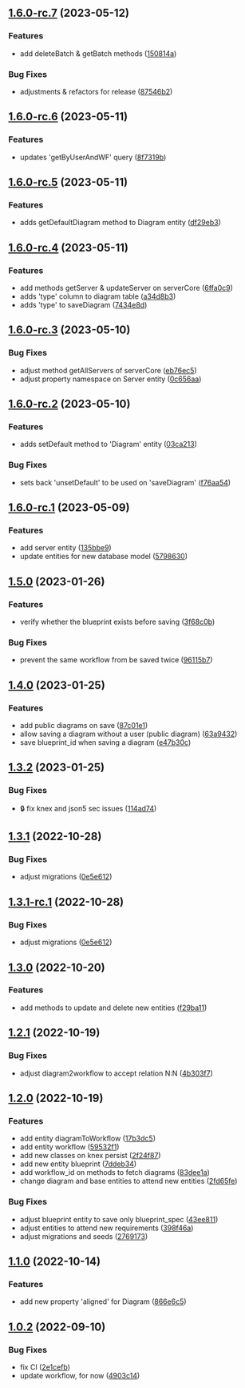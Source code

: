## [1.6.0-rc.7](https://github.com/flow-build/diagrams-core/compare/v1.6.0-rc.6...v1.6.0-rc.7) (2023-05-12)


### Features

* add deleteBatch & getBatch methods ([150814a](https://github.com/flow-build/diagrams-core/commit/150814a19054d2f769dae50f079fd0aee421cc22))


### Bug Fixes

* adjustments & refactors for release ([87546b2](https://github.com/flow-build/diagrams-core/commit/87546b2637185c8680004bea183042aaaf296ea1))

## [1.6.0-rc.6](https://github.com/flow-build/diagrams-core/compare/v1.6.0-rc.5...v1.6.0-rc.6) (2023-05-11)


### Features

* updates 'getByUserAndWF' query ([8f7319b](https://github.com/flow-build/diagrams-core/commit/8f7319b91d893e3207e6d2458d7a80eb37487a96))

## [1.6.0-rc.5](https://github.com/flow-build/diagrams-core/compare/v1.6.0-rc.4...v1.6.0-rc.5) (2023-05-11)


### Features

* adds getDefaultDiagram method to Diagram entity ([df29eb3](https://github.com/flow-build/diagrams-core/commit/df29eb33a2683a279c726f10c40eda2fa4a22f4d))

## [1.6.0-rc.4](https://github.com/flow-build/diagrams-core/compare/v1.6.0-rc.3...v1.6.0-rc.4) (2023-05-11)


### Features

* add methods getServer & updateServer on serverCore ([6ffa0c9](https://github.com/flow-build/diagrams-core/commit/6ffa0c9c61623d1aaa7eee8558c4def44f124d38))
* adds 'type' column to diagram table ([a34d8b3](https://github.com/flow-build/diagrams-core/commit/a34d8b3d10bf209dfe55939ca4a26c835528cc2e))
* adds 'type' to saveDiagram ([7434e8d](https://github.com/flow-build/diagrams-core/commit/7434e8dbbe87b236fbe0da567b355e6637a0cf68))

## [1.6.0-rc.3](https://github.com/flow-build/diagrams-core/compare/v1.6.0-rc.2...v1.6.0-rc.3) (2023-05-10)


### Bug Fixes

* adjust method getAllServers of serverCore ([eb76ec5](https://github.com/flow-build/diagrams-core/commit/eb76ec5327d03a8aa1abcd09801e4e7cb8301e32))
* adjust property namespace on Server entity ([0c656aa](https://github.com/flow-build/diagrams-core/commit/0c656aa856081296aacdec81484f3f7616649eef))

## [1.6.0-rc.2](https://github.com/flow-build/diagrams-core/compare/v1.6.0-rc.1...v1.6.0-rc.2) (2023-05-10)


### Features

* adds setDefault method to 'Diagram' entity ([03ca213](https://github.com/flow-build/diagrams-core/commit/03ca213d9bd3ab832ca3821fa6bcd4f7d0df9841))


### Bug Fixes

* sets back 'unsetDefault' to be used on 'saveDiagram' ([f76aa54](https://github.com/flow-build/diagrams-core/commit/f76aa542b546ce1894a7d2f40b4c10f978c46c1e))

## [1.6.0-rc.1](https://github.com/flow-build/diagrams-core/compare/v1.5.0...v1.6.0-rc.1) (2023-05-09)


### Features

* add server entity ([135bbe9](https://github.com/flow-build/diagrams-core/commit/135bbe92fd03a2a31d2506cd9d859ffec88dc306))
* update entities for new database model ([5798630](https://github.com/flow-build/diagrams-core/commit/57986303b7d5490e45d82bccfe3c8d1579a8f689))

## [1.5.0](https://github.com/flow-build/diagrams-core/compare/v1.4.0...v1.5.0) (2023-01-26)


### Features

* verify whether the blueprint exists before saving ([3f68c0b](https://github.com/flow-build/diagrams-core/commit/3f68c0ba5aa2129f6b676829b418e7b3f9e49be1))


### Bug Fixes

* prevent the same workflow from be saved twice ([96115b7](https://github.com/flow-build/diagrams-core/commit/96115b7080592c2757214606a96269d70ba17645))

## [1.4.0](https://github.com/flow-build/diagrams-core/compare/v1.3.2...v1.4.0) (2023-01-25)


### Features

* add public diagrams on save ([87c01e1](https://github.com/flow-build/diagrams-core/commit/87c01e10b12519114f3095e989ce4c8c8504f613))
* allow saving a diagram without a user (public diagram) ([63a9432](https://github.com/flow-build/diagrams-core/commit/63a94320155e33575813c0c9f78287635cf091fa))
* save blueprint_id when saving a diagram ([e47b30c](https://github.com/flow-build/diagrams-core/commit/e47b30c61f4d5337323e413e0a5c1917363e725f))

## [1.3.2](https://github.com/flow-build/diagrams-core/compare/v1.3.1...v1.3.2) (2023-01-25)


### Bug Fixes

* :lock: fix knex and json5 sec issues ([114ad74](https://github.com/flow-build/diagrams-core/commit/114ad748ae0eee2720eb3856485df9698edb2644))

## [1.3.1](https://github.com/flow-build/diagrams-core/compare/v1.3.0...v1.3.1) (2022-10-28)


### Bug Fixes

* adjust migrations ([0e5e612](https://github.com/flow-build/diagrams-core/commit/0e5e6127734101d7111480beeadd313e53d75a6b))

## [1.3.1-rc.1](https://github.com/flow-build/diagrams-core/compare/v1.3.0...v1.3.1-rc.1) (2022-10-28)


### Bug Fixes

* adjust migrations ([0e5e612](https://github.com/flow-build/diagrams-core/commit/0e5e6127734101d7111480beeadd313e53d75a6b))

## [1.3.0](https://github.com/flow-build/diagrams-core/compare/v1.2.1...v1.3.0) (2022-10-20)


### Features

* add methods to update and delete new entities ([f29ba11](https://github.com/flow-build/diagrams-core/commit/f29ba11fe2b9381896181fbcf8d8ed4de691cc80))

## [1.2.1](https://github.com/flow-build/diagrams-core/compare/v1.2.0...v1.2.1) (2022-10-19)


### Bug Fixes

* adjust diagram2workflow to accept relation N:N ([4b303f7](https://github.com/flow-build/diagrams-core/commit/4b303f79849ea787099dd35c0b9ad09bca79bcf0))

## [1.2.0](https://github.com/flow-build/diagrams-core/compare/v1.1.0...v1.2.0) (2022-10-19)


### Features

* add entity diagramToWorkflow ([17b3dc5](https://github.com/flow-build/diagrams-core/commit/17b3dc58345b5908a0a414f16ce5aad347b74416))
* add entity workflow ([59532f1](https://github.com/flow-build/diagrams-core/commit/59532f1662603b8df365ac187fb58ebdf0c83eea))
* add new classes on knex persist ([2f24f87](https://github.com/flow-build/diagrams-core/commit/2f24f879144ea3dda4ea648f61c8d8a06b365101))
* add new entity blueprint ([7ddeb34](https://github.com/flow-build/diagrams-core/commit/7ddeb344d8a5cfdc00cd114d837378a9f408a35c))
* add workflow_id on methods to fetch diagrams ([83dee1a](https://github.com/flow-build/diagrams-core/commit/83dee1a93b0f720471ba90757520407329a39bd0))
* change diagram and base entities to attend new entities ([2fd65fe](https://github.com/flow-build/diagrams-core/commit/2fd65fe2da5efd3107529223accfbba4d8e155e9))


### Bug Fixes

* adjust blueprint entity to save only blueprint_spec ([43ee811](https://github.com/flow-build/diagrams-core/commit/43ee8114de4a970172e1e44b19b2fd3da33c95a1))
* adjust entities to attend new requirements ([398f46a](https://github.com/flow-build/diagrams-core/commit/398f46a663911f15c83a12fa0aa4952ed81c240d))
* adjust migrations and seeds ([2769173](https://github.com/flow-build/diagrams-core/commit/27691731ba801578063f9ff761cf1509fc4f4286))

## [1.1.0](https://github.com/flow-build/diagrams-core/compare/v1.0.2...v1.1.0) (2022-10-14)


### Features

* add new property 'aligned' for Diagram ([866e6c5](https://github.com/flow-build/diagrams-core/commit/866e6c571043af01b087842a01c2323378f579c7))

## [1.0.2](https://github.com/flow-build/diagrams-core/compare/v1.0.1...v1.0.2) (2022-09-10)


### Bug Fixes

* fix CI ([2e1cefb](https://github.com/flow-build/diagrams-core/commit/2e1cefb1940d3919a7ae10fe562e5a5b199b86a2))
* update workflow, for now ([4903c14](https://github.com/flow-build/diagrams-core/commit/4903c1419aa0b876368d475134947ff70184230a))
